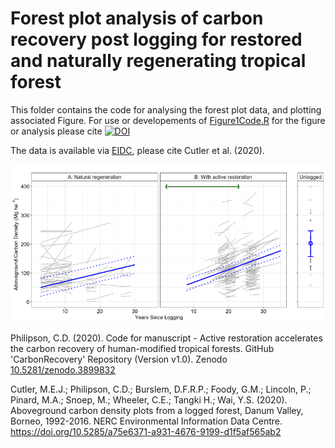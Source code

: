 # Forest plot analysis of carbon recovery post logging for restored and naturally regenerating tropical forest

This folder contains the code for analysing the forest plot data, and plotting associated Figure. For use or developements of [Figure1Code.R](https://raw.githubusercontent.com/PhilipsonChristopher/CarbonRecovery/master/Fig1/Figure1Code.R) for the figure or analysis please cite [![DOI](https://zenodo.org/badge/266838510.svg)](https://zenodo.org/badge/latestdoi/266838510)

The data is available via [EIDC](https://doi.org/10.5285/a75e6371-a931-4676-9199-d1f5af565ab2), please cite Cutler et al. (2020).

![Fig 1](https://raw.githubusercontent.com/PhilipsonChristopher/CarbonRecovery/master/Fig1/Fig1.tiff)



Philipson, C.D. (2020). Code for manuscript - Active restoration accelerates the carbon recovery of human-modified tropical forests. GitHub 'CarbonRecovery' Repository (Version v1.0). Zenodo [10.5281/zenodo.3899832](https://doi.org/10.5281/zenodo.3885628)

Cutler, M.E.J.; Philipson, C.D.; Burslem, D.F.R.P.; Foody, G.M.; Lincoln, P.; Pinard, M.A.; Snoep, M.; Wheeler, C.E.; Tangki H.; Wai, Y.S. (2020). Aboveground carbon density plots from a logged forest, Danum Valley, Borneo, 1992-2016. NERC Environmental Information Data Centre. https://doi.org/10.5285/a75e6371-a931-4676-9199-d1f5af565ab2

